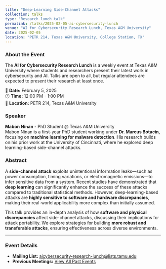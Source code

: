 ```yaml
---
title: "Deep-Learning Side-Channel Attacks"
collection: talks
type: "Research lunch talk"
permalink: /talks/2025-02-05-ai-cybersecurity-lunch
venue: "AI for Cybersecurity Research Lunch, Texas A&M University"
date: 2025-02-05
location: "PETR 214, Texas A&M University, College Station, TX"
---
```


### About the Event  
The **AI for Cybersecurity Research Lunch** is a weekly event at Texas A&M University where students and researchers present their latest work in cybersecurity and AI. Talks are open to all, but regular attendees are expected to present their research at least once.  

📅 **Date:** February 5, 2025  
🕛 **Time:** 12:00 PM - 1:00 PM  
📍 **Location:** PETR 214, Texas A&M University  

### Speaker  
**Mabon Ninan** - PhD Student @ Texas A&M University  
Mabon Ninan is a first-year PhD student working under **Dr. Marcus Botacin**, focusing on **machine learning for malware detection**. His research builds on his prior work at the University of Cincinnati, where he explored deep learning-based side-channel attacks.

### Abstract  
A **side-channel attack** exploits unintentional information leaks—such as power consumption, timing variations, or electromagnetic emissions—to infer sensitive data from a system. Recent studies have demonstrated that **deep learning** can significantly enhance the success of these attacks compared to traditional statistical methods. However, deep-learning-based attacks are **highly sensitive to software and hardware discrepancies**, making their real-world applicability more complex than initially assumed.  

This talk provides an in-depth analysis of how **software and physical discrepancies** affect side-channel attacks, discussing their implications for attack portability. We explore strategies for building **more robust and transferable attacks**, ensuring effectiveness across diverse environments.

---

### Event Details  
- **Mailing List:** [aicybersecurity-research-lunch@lists.tamu.edu](mailto:aicybersecurity-research-lunch@lists.tamu.edu)  
- **Previous Meetings:** [View All Past Events](#)  
